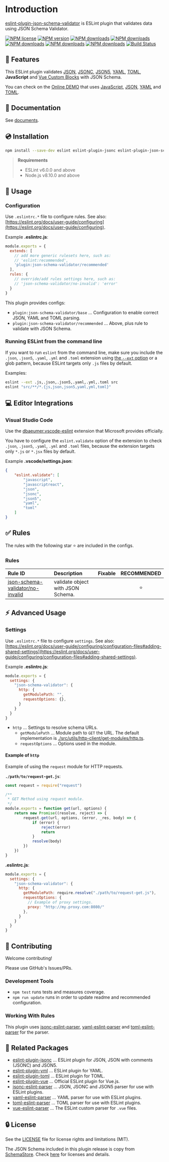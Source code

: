 # Introduction

[eslint-plugin-json-schema-validator](https://www.npmjs.com/package/eslint-plugin-json-schema-validator) is ESLint plugin that validates data using JSON Schema Validator.

[![NPM license](https://img.shields.io/npm/l/eslint-plugin-json-schema-validator.svg)](https://www.npmjs.com/package/eslint-plugin-json-schema-validator)
[![NPM version](https://img.shields.io/npm/v/eslint-plugin-json-schema-validator.svg)](https://www.npmjs.com/package/eslint-plugin-json-schema-validator)
[![NPM downloads](https://img.shields.io/badge/dynamic/json.svg?label=downloads&colorB=green&suffix=/day&query=$.downloads&uri=https://api.npmjs.org//downloads/point/last-day/eslint-plugin-json-schema-validator&maxAge=3600)](http://www.npmtrends.com/eslint-plugin-json-schema-validator)
[![NPM downloads](https://img.shields.io/npm/dw/eslint-plugin-json-schema-validator.svg)](http://www.npmtrends.com/eslint-plugin-json-schema-validator)
[![NPM downloads](https://img.shields.io/npm/dm/eslint-plugin-json-schema-validator.svg)](http://www.npmtrends.com/eslint-plugin-json-schema-validator)
[![NPM downloads](https://img.shields.io/npm/dy/eslint-plugin-json-schema-validator.svg)](http://www.npmtrends.com/eslint-plugin-json-schema-validator)
[![NPM downloads](https://img.shields.io/npm/dt/eslint-plugin-json-schema-validator.svg)](http://www.npmtrends.com/eslint-plugin-json-schema-validator)
[![Build Status](https://github.com/ota-meshi/eslint-plugin-json-schema-validator/workflows/CI/badge.svg?branch=main)](https://github.com/ota-meshi/eslint-plugin-json-schema-validator/actions?query=workflow%3ACI)

## :name_badge: Features

This ESLint plugin validates [JSON], [JSONC], [JSON5], [YAML], [TOML], **JavaScript** and [Vue Custom Blocks] with JSON Schema.

You can check on the [Online DEMO](https://ota-meshi.github.io/eslint-plugin-json-schema-validator/playground/) that uses [JavaScript](https://ota-meshi.github.io/eslint-plugin-json-schema-validator/playground/#eJxtUMtqwzAQ/JVFvYVIhtKToIf+QH8gysGx17aCveus1kkg5N/rJ02hKyHQaDQ7Ow9TxRa/8w6NNw5TG0mlcOdk9qbgckKzHSw4nBOTTUWDXW6veRvLXFkyYhtpvno4BIK5gkERlmD2v0ij2iefZZOMW2TSKICOpc621sHMH47zaS18nXhQ4F4jU/KwabDmtsPURFdHbYaTi7xK2L4d6kj2f7MytJheLLtGu/ZtlQ+0ywJ1XI4kh/eeRRN8wmMZAe+KVI4eDvDxDsd1MKSr3xhTnYRvCcWDyoAL/Fypc+8/ZLxMy4/Z3HKhl7AAkkosdHriqlpDgWegcZvnD5npj+8=), [JSON](https://ota-meshi.github.io/eslint-plugin-json-schema-validator/playground/#eJxtUF1vgzAM/CtR9lY1RJr6xNt+x9IHPlzIBDazTTsJ8d9LgHaVtiSylDvd2efJVlSDza0/GJAuopovIXRStdAX7lp0sS6U2CO5iOs3N58BzXqCBWbiYI+/SKs6SO59ssk2G1kMICNu/NaCq2BXwXmtzpmPkkY1NGgklNw8PEgL14O0MWuitmOZRdot3NCNTUT3/7A8diAvI2et9t3bbh/w4ANO28RLgh8FrCXYJZc5vZvz8cngNaHTI1vCSqabACdceYSNmp+StfEfEXynm+BgbwXjy74SLcqx0o2my2XfjZkDLs/Od5odhuU=), [YAML](https://ota-meshi.github.io/eslint-plugin-json-schema-validator/playground/#eJxtjkFuhDAMRa9ime0kSKOu2PUCvUDTRQADqYJNHTPTqurdO8CM1EXl1X/f3/7fOKRML3EmbNBTyYlNO/8V54wn7KTfeAWHAe9F2JVuojm6S8ypjyZas7jEu2zglVRFTxBwMltKU9dbxh+ZctsmLzrWj0cB3wJX4Bw8t7IayGJJuDTwSItFN1OZkh+TTWvrk9zDbsnrmNj930nXTOVPMz/ZnKv7+cD0acR9aQIDOHg63whfdtWqXAtpwAZMVwq8X9qtgPSxzeYFvEblgAcvpqmzg8swbBh/fgE9uHsQ) and [TOML](https://ota-meshi.github.io/eslint-plugin-json-schema-validator/playground/#eJxtjjFPxDAMhf9KlK6XdOCmSgyIHYnpBsKQtr7GKImr2GE58d/xcSAY2Pze82e/iz1jhqdYwE7W7w1EEFpbvFDJ9mAXWq/JYIAzVjFvTNXxkqBE9x4zrlGojZUc1i85mRfFqR1MsElk52kcr4y/Mazb4Klt4++rYF9DHYxz5mGmLoZ2Qao8mR+eJLoCnNBvKKnPHmm81XF77htW93+r1jPwn24+ScnD9/lQpUXUI9sjlRLNvRYGvgtWgzifcJWk3jFUhoI6nWNmUKVAhudOAmpK6+rZj0/iJXYT).

<!--DOCS_IGNORE_START-->

## :book: Documentation

See [documents](https://ota-meshi.github.io/eslint-plugin-json-schema-validator/).

## :cd: Installation

```bash
npm install --save-dev eslint eslint-plugin-jsonc eslint-plugin-json-schema-validator
```

> **Requirements**
>
> - ESLint v6.0.0 and above
> - Node.js v8.10.0 and above

<!--DOCS_IGNORE_END-->

## :book: Usage

<!--USAGE_SECTION_START-->
<!--USAGE_GUIDE_START-->

### Configuration

Use `.eslintrc.*` file to configure rules. See also: [https://eslint.org/docs/user-guide/configuring](https://eslint.org/docs/user-guide/configuring).

Example **.eslintrc.js**:

```js
module.exports = {
  extends: [
    // add more generic rulesets here, such as:
    // 'eslint:recommended',
    'plugin:json-schema-validator/recommended'
  ],
  rules: {
    // override/add rules settings here, such as:
    // 'json-schema-validator/no-invalid': 'error'
  }
}
```

This plugin provides configs:

- `plugin:json-schema-validator/base` ... Configuration to enable correct JSON, YAML and TOML parsing.
- `plugin:json-schema-validator/recommended` ... Above, plus rule to validate with JSON Schema.

### Running ESLint from the command line

If you want to run `eslint` from the command line, make sure you include the `.json`, `.json5`, `.yaml`, `.yml` and `.toml` extension using [the `--ext` option](https://eslint.org/docs/user-guide/configuring#specifying-file-extensions-to-lint) or a glob pattern, because ESLint targets only `.js` files by default.

Examples:

```bash
eslint --ext .js,.json,.json5,.yaml,.yml,.toml src
eslint "src/**/*.{js,json,json5,yaml,yml,toml}"
```

## :computer: Editor Integrations

### Visual Studio Code

Use the [dbaeumer.vscode-eslint](https://marketplace.visualstudio.com/items?itemName=dbaeumer.vscode-eslint) extension that Microsoft provides officially.

You have to configure the `eslint.validate` option of the extension to check `.json`, `.json5`, `.yaml`, `.yml` and `.toml` files, because the extension targets only `*.js` or `*.jsx` files by default.

Example **.vscode/settings.json**:

```json
{
    "eslint.validate": [
        "javascript",
        "javascriptreact",
        "json",
        "jsonc",
        "json5",
        "yaml",
        "toml"
    ]
}
```

<!--USAGE_GUIDE_END-->
<!--USAGE_SECTION_END-->

## :white_check_mark: Rules

<!--RULES_SECTION_START-->

<!-- The `--fix` option on the [command line](https://eslint.org/docs/user-guide/command-line-interface#fixing-problems) automatically fixes problems reported by rules which have a wrench :wrench: below.   -->
The rules with the following star :star: are included in the configs.

<!--RULES_TABLE_START-->

### Rules

| Rule ID | Description | Fixable | RECOMMENDED |
|:--------|:------------|:-------:|:-----------:|
| [json-schema-validator/no-invalid](https://ota-meshi.github.io/eslint-plugin-json-schema-validator/rules/no-invalid.html) | validate object with JSON Schema. |  | :star: |

<!--RULES_TABLE_END-->
<!--RULES_SECTION_END-->

<!--DOCS_IGNORE_START-->

<!--ADVANCED_USAGE_GUIDE_START-->

## :zap: Advanced Usage

### Settings

Use `.eslintrc.*` file to configure `settings`. See also: [https://eslint.org/docs/user-guide/configuring/configuration-files#adding-shared-settings](https://eslint.org/docs/user-guide/configuring/configuration-files#adding-shared-settings).

Example **.eslintrc.js**:

```js
module.exports = {
  settings: {
    "json-schema-validator": {
      http: {
        getModulePath: "",
        requestOptions: {},
      }
    }
  }
}
```

- `http` ... Settings to resolve schema URLs.
  - `getModulePath` ... Module path to `GET` the URL. The default implementation is [./src/utils/http-client/get-modules/http.ts](https://github.com/ota-meshi/eslint-plugin-json-schema-validator/blob/main/src/utils/http-client/get-modules/http.ts).
  - `requestOptions` ... Options used in the module.

#### Example of `http`

Example of using the `request` module for HTTP requests.

**`./path/to/request-get.js`**:

```js
const request = require("request")

/**
 * GET Method using request module.
 */
module.exports = function get(url, options) {
    return new Promise((resolve, reject) => {
        request.get(url, options, (error, _res, body) => {
            if (error) {
                reject(error)
                return
            }
            resolve(body)
        })
    })
}
```

**.eslintrc.js**:

<!-- eslint-skip -->

```js
module.exports = {
  settings: {
    "json-schema-validator": {
      http: {
        getModulePath: require.resolve("./path/to/request-get.js"),
        requestOptions: {
          // Example of proxy settings.
          proxy: "http://my.proxy.com:8080/"
        },
      }
    }
  }
}
```

<!--ADVANCED_USAGE_GUIDE_END-->

## :beers: Contributing

Welcome contributing!

Please use GitHub's Issues/PRs.

### Development Tools

- `npm test` runs tests and measures coverage.  
- `npm run update` runs in order to update readme and recommended configuration.  

### Working With Rules

This plugin uses [jsonc-eslint-parser](https://github.com/ota-meshi/jsonc-eslint-parser), [yaml-eslint-parser](https://github.com/ota-meshi/yaml-eslint-parser) and [toml-eslint-parser](https://github.com/ota-meshi/toml-eslint-parser) for the parser.

<!--DOCS_IGNORE_END-->

## :couple: Related Packages

- [eslint-plugin-jsonc](https://github.com/ota-meshi/eslint-plugin-jsonc) ... ESLint plugin for JSON, JSON with comments (JSONC) and JSON5.
- [eslint-plugin-yml](https://github.com/ota-meshi/eslint-plugin-yml) ... ESLint plugin for YAML.
- [eslint-plugin-toml](https://github.com/ota-meshi/eslint-plugin-toml) ... ESLint plugin for TOML.
- [eslint-plugin-vue](https://eslint.vuejs.org/) ... Official ESLint plugin for Vue.js.
- [jsonc-eslint-parser](https://github.com/ota-meshi/jsonc-eslint-parser) ... JSON, JSONC and JSON5 parser for use with ESLint plugins.
- [yaml-eslint-parser](https://github.com/ota-meshi/yaml-eslint-parser) ... YAML parser for use with ESLint plugins.
- [toml-eslint-parser](https://github.com/ota-meshi/toml-eslint-parser) ... TOML parser for use with ESLint plugins.
- [vue-eslint-parser](https://github.com/vuejs/vue-eslint-parser) ... The ESLint custom parser for `.vue` files.

## :lock: License

See the [LICENSE](LICENSE) file for license rights and limitations (MIT).

The JSON Schema included in this plugin release is copy from [SchemaStore]. Check [here](https://github.com/ota-meshi/eslint-plugin-json-schema-validator/blob/main/schemastore/README.md) for licenses and details.

[SchemaStore]: https://github.com/SchemaStore/schemastore
[JSON]: https://json.org/
[JSONC]: https://github.com/microsoft/node-jsonc-parser
[JSON5]: https://json5.org/
[YAML]: https://yaml.org/
[TOML]: https://toml.io/
[Vue Custom Blocks]: https://vue-loader.vuejs.org/guide/custom-blocks.html
